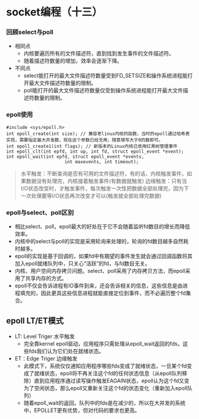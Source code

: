 # socket编程（十三）

### 回顾select与poll
- 相同点
	- 内核要遍历所有的文件描述符，直到找到发生事件的文件描述符。
	- 随着描述符数量的增加，效率会逐渐下降。
- 不同点
	- select能打开的最大文件描述符数量受到FD_SETSIZE和操作系统进程能打开最大文件描述符数量的限制。
	- poll能打开的最大文件描述符数量仅受到操作系统进程能打开最大文件描述符数量的限制。

### epoll使用
```
#include <sys/epoll.h>
int epoll_create(int size); // 兼容老linux内核的函数，当时的epoll通过哈希表实现，需要指定最大并发数，现在这个参数已经无用，随意填写大于0的数即可。
int epoll_create1(int flags); // 新版本的Linux内核已改用红黑树管理事件
int epoll_clt(int epfd, int op, int fd, struct epoll_event *event);
int epoll_wait(int epfd, struct epoll_event *events,
                      int maxevents, int timeout);
```
> 水平触发：不断查询是否有可用的文件描述符，有的话，内核触发事件，如果数据没有处理完，内核接着触发事件(有数据就触发)
> 边缘触发：只有当I/O状态改变时，才触发事件，每次触发一次性把数据全部处理完，因为下一次处理要等I/O状态再次改变才可以(触发就全部处理完数据)

### epoll与select、poll区别
- 相比select、poll，epoll最大的好处在于它不会随着监听fd数目的增长而降低效率。
- 内核中的select与poll的实现是采用轮询来处理的，轮询的fd数目越多自然耗时越多。
- epoll的实现是基于回调的，如果fd中有期望的事件发生就会通过回调函数将其加入epoll就绪队列中，只关心“活跃”的fd，与fd数目无关。
- 内核、用户空间内存拷贝问题。select、poll采用了内存拷贝方法，而epoll采用了共享内存的方式。
- epoll不仅会告诉进程有IO事件到来，还会告诉相关的信息，这些信息是由进程填充的，因此更具这些信息进程就能直接定位到事件，而不必遍历整个fd集合。

## epoll LT/ET模式
- LT: Level Triger 水平触发
	- 完全靠kernel epoll驱动，应用程序只需处理从epoll_wait返回的fds，这些fds我们认为它们处在就绪状态。
- ET：Edge Triger 边缘触发
	- 此模式下，系统仅仅通知应用程序哪些fds变成了就绪状态，一旦某个fd变成了就绪状态，epoll将不再关注这个fd的任何状态信息（从epoll队列移除）直到应用程序通过读写操作触发EAGAIN状态，epoll认为这个fd又变为了空闲状态，那么epoll又重新关注这个fd的状态变化（重新加入epoll队列）
	- 随着epoll_wait的返回，队列中的fds是在减少的，所以在大并发的系统中，EPOLLET更有优势，但对代码的要求也更高。